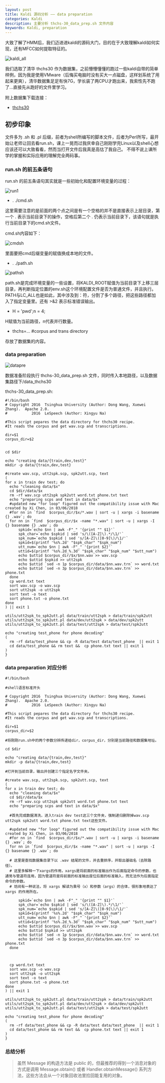 ```yaml
---
layout: post
title: Kaldi 源码分析 —— data preparation
categories: Kaldi
description: 主要分析 thchs-30_data_prep.sh 文件内容
keywords: Kaldi, preparation
---
```


大致了解了HMM后，我们迈进进kaldi的源码大门，目的在于大致理解kaldi如何实现，还有MFCC如何提取特征的。

![kaldi_all](/images/blog/kaldi_all.jpg)

我们选取了清华 thchs30 作为数据集，之前懵懵懂懂的跑过一些kaldi自带的简单样例，因为我是使用VMware（后悔买电脑时没有买大一点磁盘，这样划系统了用起来更爽），清华数据集足足有快7G，学长装了两CPU才跑出来，我索性先不跑了...直接先从跑好的文件里学习。

附上数据集下载连接：
* [thchs30](http://www.openslr.org/18/)

## 初步印象

文件多为 .sh 和 .pl 后缀，前者为shell所编写的脚本文件，后者为Perl所写，最开始让老师让回去看run.sh，课上一晃而过我庆幸自己刚刚学完Linux以及shell心想应该还可以大致看看，然而当打开文件后我真是高估了我自己。
不得不说上课所学的掌握和实际应用的理解完全两码事。

### run.sh 的前五条语句

run.sh 的前五条语句其实就是一些初始化和配置环境变量的过程：

![run1](/images/blog/run1.png)

- . ./cmd.sh

这里需要注意的是前面的两个点之间是有一个空格的并不是直接表示上层目录，第一个 . 表示当前目录下的操作，空格后第二个 . 仍表示当前目录下，该语句就是执行当前目录下的cmd.sh文件。

cmd.sh内容如下：

![cmdsh](/images/blog/cmdsh.png)

里面要把cmd后缀变量的赋值换成本地的文件。

- . ./path.sh

![pathsh](/images/blog/pathsh.png)

path.sh是完成环境变量的一些设置，将KALDI_ROOT赋值为当前目录下上移三层目录，再判断指定位置的env.sh这个环境配置文件是否为普通文件，并且执行。PATH与LC_ALL也是如此，其中涉及到：符，分割了多个路径，把这些路径都加入了指定变量里。还有 >&2 表示标准错误输出。

- H = 'pwd';n = 4;

H赋值为当前路径，n代表并行数量。

- thchs=... #corpus and trans directory

存放了数据集的内容。

### data preparation

![datapre](/images/blog/datapre.png)

数据准备阶段执行 thchs-30_data_prep.sh 文件，同时传入本地路径，以及数据集路径下/data_thchs30

thchs-30_data_prep.sh:

```shell
#!/bin/bash
# Copyright 2016  Tsinghua University (Author: Dong Wang, Xuewei Zhang).  Apache 2.0.
#           2016  LeSpeech (Author: Xingyu Na)

#This script pepares the data directory for thchs30 recipe. 
#It reads the corpus and get wav.scp and transcriptions.

dir=$1
corpus_dir=$2


cd $dir

echo "creating data/{train,dev,test}"
mkdir -p data/{train,dev,test}

#create wav.scp, utt2spk.scp, spk2utt.scp, text
(
for x in train dev test; do
  echo "cleaning data/$x"
  cd $dir/data/$x
  rm -rf wav.scp utt2spk spk2utt word.txt phone.txt text
  echo "preparing scps and text in data/$x"
  #updated new "for loop" figured out the compatibility issue with Mac     created by Xi Chen, in 03/06/2018
  #for nn in `find  $corpus_dir/$x/*.wav | sort -u | xargs -i basename {} .wav`; do
  for nn in `find  $corpus_dir/$x -name "*.wav" | sort -u | xargs -I {} basename {} .wav`; do
      spkid=`echo $nn | awk -F"_" '{print "" $1}'`
      spk_char=`echo $spkid | sed 's/\([A-Z]\).*/\1/'`
      spk_num=`echo $spkid | sed 's/[A-Z]\([0-9]\)/\1/'`
      spkid=$(printf '%s%.2d' "$spk_char" "$spk_num")
      utt_num=`echo $nn | awk -F"_" '{print $2}'`
      uttid=$(printf '%s%.2d_%.3d' "$spk_char" "$spk_num" "$utt_num")
      echo $uttid $corpus_dir/$x/$nn.wav >> wav.scp
      echo $uttid $spkid >> utt2spk
      echo $uttid `sed -n 1p $corpus_dir/data/$nn.wav.trn` >> word.txt
      echo $uttid `sed -n 3p $corpus_dir/data/$nn.wav.trn` >> phone.txt
  done 
  cp word.txt text
  sort wav.scp -o wav.scp
  sort utt2spk -o utt2spk
  sort text -o text
  sort phone.txt -o phone.txt
done
) || exit 1

utils/utt2spk_to_spk2utt.pl data/train/utt2spk > data/train/spk2utt
utils/utt2spk_to_spk2utt.pl data/dev/utt2spk > data/dev/spk2utt
utils/utt2spk_to_spk2utt.pl data/test/utt2spk > data/test/spk2utt

echo "creating test_phone for phone decoding"
(
  rm -rf data/test_phone && cp -R data/test data/test_phone  || exit 1
  cd data/test_phone && rm text &&  cp phone.txt text || exit 1
)
}
```

### data preparation 对应分析

```shell
#!/bin/bash

#shell语言标准开头

# Copyright 2016  Tsinghua University (Author: Dong Wang, Xuewei Zhang).  Apache 2.0.
#           2016  LeSpeech (Author: Xingyu Na)

#This script pepares the data directory for thchs30 recipe. 
#It reads the corpus and get wav.scp and transcriptions.

dir=$1
corpus_dir=$2

#将刚刚run.sh中的两个参数分辨传递给dir，corpus_dir，分别是当前路径和数据集地址。

cd $dir

echo "creating data/{train,dev,test}"
mkdir -p data/{train,dev,test}

#打开到当前目录，输出并创建三个指定名字文件夹。

#create wav.scp, utt2spk.scp, spk2utt.scp, text
(
for x in train dev test; do
  echo "cleaning data/$x"
  cd $dir/data/$x
  rm -rf wav.scp utt2spk spk2utt word.txt phone.txt text
  echo "preparing scps and text in data/$x"

  #首先完成数据清洗，进入train dev test这三个文件夹，强制递归删除掉wav.scp utt2spk spk2utt word.txt phone.txt text这些文件。

  #updated new "for loop" figured out the compatibility issue with Mac     created by Xi Chen, in 03/06/2018
  #for nn in `find  $corpus_dir/$x/*.wav | sort -u | xargs -i basename {} .wav`; do
  for nn in `find  $corpus_dir/$x -name "*.wav" | sort -u | xargs -I {} basename {} .wav`; do

  # 这里是查找数据集目录下以 .wav 结尾的文件，并去重排序，并取出基础名（去除路径）。
  # 这里多解释一下xargs的作用，xargs是将前面的标准输出作为后面指定命令的参数，也通常与管道符连用，因为管道符是将前面的标准输出座位后面的标准输入，而无法作为后面指定命令的参数。
  # 坊间有一种说法，将 xargs 解读为乘号（x）和参数（args）的合体，很形象地表达了 xargs 的作用所在。

      spkid=`echo $nn | awk -F"_" '{print "" $1}'`
      spk_char=`echo $spkid | sed 's/\([A-Z]\).*/\1/'`
      spk_num=`echo $spkid | sed 's/[A-Z]\([0-9]\)/\1/'`
      spkid=$(printf '%s%.2d' "$spk_char" "$spk_num")
      utt_num=`echo $nn | awk -F"_" '{print $2}'`
      uttid=$(printf '%s%.2d_%.3d' "$spk_char" "$spk_num" "$utt_num")
      echo $uttid $corpus_dir/$x/$nn.wav >> wav.scp
      echo $uttid $spkid >> utt2spk
      echo $uttid `sed -n 1p $corpus_dir/data/$nn.wav.trn` >> word.txt
      echo $uttid `sed -n 3p $corpus_dir/data/$nn.wav.trn` >> phone.txt
  done 
  
  

  cp word.txt text
  sort wav.scp -o wav.scp
  sort utt2spk -o utt2spk
  sort text -o text
  sort phone.txt -o phone.txt
done
) || exit 1

utils/utt2spk_to_spk2utt.pl data/train/utt2spk > data/train/spk2utt
utils/utt2spk_to_spk2utt.pl data/dev/utt2spk > data/dev/spk2utt
utils/utt2spk_to_spk2utt.pl data/test/utt2spk > data/test/spk2utt

echo "creating test_phone for phone decoding"
(
  rm -rf data/test_phone && cp -R data/test data/test_phone  || exit 1
  cd data/test_phone && rm text &&  cp phone.txt text || exit 1
)
}
```


### 总结分析

> 虽然 Message 的构造方法是 public 的，但最推荐的得到一个消息对象的方式是调用 Message.obtain() 或者 Handler.obtainMessage() 系列方法，这些方法会从一个对象回收池里捡回能复用的对象。



